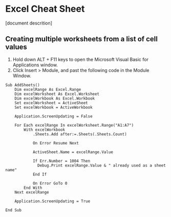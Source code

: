 # Excel Cheat Sheet

[document descrition]

## Creating multiple worksheets from a list of cell values

1. Hold down ALT + F11 keys to open the Microsoft Visual Basic for Applications window.
2. Click Insert > Module, and past the following code in the Module Window.

```
Sub AddSheets()
    Dim excelRange As Excel.Range
    Dim excelWorksheet As Excel.Worksheet
    Dim excelWorkbook As Excel.Workbook
    Set excelWorksheet = ActiveSheet
    Set excelWorkbook = ActiveWorkbook

    Application.ScreenUpdating = False

    For Each excelRange In excelWorksheet.Range("A1:A7")
        With excelWorkbook
            .Sheets.Add after:=.Sheets(.Sheets.Count)

            On Error Resume Next
            
            ActiveSheet.Name = excelRange.Value

            If Err.Number = 1004 Then
              Debug.Print excelRange.Value & " already used as a sheet name"
            End If

            On Error GoTo 0
        End With
    Next excelRange

    Application.ScreenUpdating = True

End Sub
```